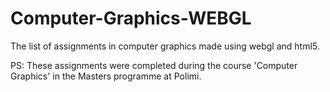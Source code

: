 # Computer-Graphics-WEBGL
The list of assignments in computer graphics made using webgl and html5.<br>

PS: These assignments were completed during the course 'Computer Graphics' in the Masters programme at Polimi.
